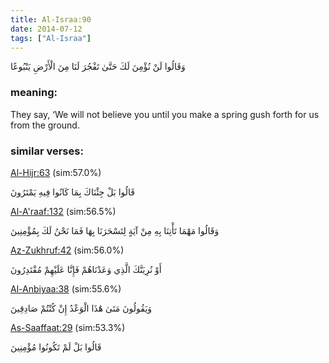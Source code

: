 ```yaml
---
title: Al-Israa:90
date: 2014-07-12
tags: ["Al-Israa"]
---
```

وَقَالُوا لَنْ نُؤْمِنَ لَكَ حَتَّىٰ تَفْجُرَ لَنَا مِنَ الْأَرْضِ يَنْبُوعًا
### meaning: 
They say, ‘We will not believe you until you make a spring gush forth for us from the ground.
### similar verses: 

[Al-Hijr:63](/15/63) (sim:57.0%)

قَالُوا بَلْ جِئْنَاكَ بِمَا كَانُوا فِيهِ يَمْتَرُونَ

[Al-A'raaf:132](/7/132) (sim:56.5%)

وَقَالُوا مَهْمَا تَأْتِنَا بِهِ مِنْ آيَةٍ لِتَسْحَرَنَا بِهَا فَمَا نَحْنُ لَكَ بِمُؤْمِنِينَ

[Az-Zukhruf:42](/43/42) (sim:56.0%)

أَوْ نُرِيَنَّكَ الَّذِي وَعَدْنَاهُمْ فَإِنَّا عَلَيْهِمْ مُقْتَدِرُونَ

[Al-Anbiyaa:38](/21/38) (sim:55.6%)

وَيَقُولُونَ مَتَىٰ هَٰذَا الْوَعْدُ إِنْ كُنْتُمْ صَادِقِينَ

[As-Saaffaat:29](/37/29) (sim:53.3%)

قَالُوا بَلْ لَمْ تَكُونُوا مُؤْمِنِينَ
